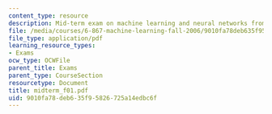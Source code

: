 ```yaml
---
content_type: resource
description: Mid-term exam on machine learning and neural networks from Fall 2003.
file: /media/courses/6-867-machine-learning-fall-2006/9010fa78deb635f95826725a14edbc6f_midterm_f01.pdf
file_type: application/pdf
learning_resource_types:
- Exams
ocw_type: OCWFile
parent_title: Exams
parent_type: CourseSection
resourcetype: Document
title: midterm_f01.pdf
uid: 9010fa78-deb6-35f9-5826-725a14edbc6f
---
```

